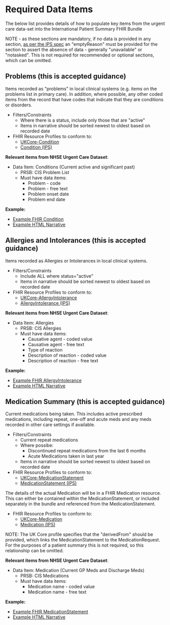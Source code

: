 # Required Data Items

The below list provides details of how to populate key items from the urgent care data-set into the International Patient Summary FHIR Bundle

NOTE - as these sections are mandatory, if no data is provided in any section, [as per the IPS spec](https://build.fhir.org/ig/HL7/fhir-ips/Empty-Sections-and-Missing-Data.html) an "emptyReason" must be provided for the section to assert the absence of data - generally "unavailable" or "notasked". This is not required for recommended or optional sections, which can be omitted.

## Problems (this is accepted guidance)

Items recorded as "problems" in local clinical systems (e.g. items on the problems list in primary care). In addition, where possible, any other coded items from the record that have codes that indicate that they are conditions or disorders.

 * Filters/Constraints
   * Where there is a status, include only those that are "active"
   * Items in narrative should be sorted newest to oldest based on recorded date
 * FHIR Resource Profiles to conform to:
   * [UKCore-Condition](https://simplifier.net/guide/uk-core-implementation-guide-stu2/Home/ProfilesandExtensions/Profile-UKCore-Condition?version=2.0.1)
   * [Condition (IPS)](http://hl7.org/fhir/uv/ips/StructureDefinition/Condition-uv-ips)

**Relevant items from NHSE Urgent Care Dataset**:

 * Data Item: Conditions (Current active and significant past)
   * PRSB: CIS Problem List
   * Must have data items:
      * Problem - code
      * Problem - free text
      * Problem onset date
      * Problem end date

**Example:**

* [Example FHIR Condition](Examples/Condition.json)
* [Example HTML Narrative](https://html-preview.github.io/?url=https://github.com/ahatherly-gn/NHS-SCR-IPS/blob/main/Examples/Narrative-Problems.html)

## Allergies and Intolerances (this is accepted guidance)

Items recorded as Allergies or Intolerances in local clinical systems.

 * Filters/Constraints
   * Include ALL where status="active"
   * Items in narrative should be sorted newest to oldest based on recorded date
 * FHIR Resource Profiles to conform to:
   * [UKCore-AllergyIntolerance](https://simplifier.net/guide/uk-core-implementation-guide-stu2/Home/ProfilesandExtensions/Profile-UKCore-AllergyIntolerance?version=2.0.1)
   * [AllergyIntolerance (IPS)](http://hl7.org/fhir/uv/ips/StructureDefinition/AllergyIntolerance-uv-ips)

**Relevant items from NHSE Urgent Care Dataset**:

 * Data Item: Allergies
   * PRSB: CIS Allergies
   * Must have data items:
      * Causative agent  - coded value
      * Causative agent - free text
      * Type of reaction
      * Description of reaction - coded value
      * Description of reaction - free text

**Example:**

* [Example FHIR AllergyIntolerance](Examples/AllergyIntolerance.json)
* [Example HTML Narrative](https://html-preview.github.io/?url=https://github.com/ahatherly-gn/NHS-SCR-IPS/blob/main/Examples/Narrative-Allergies.html)

## Medication Summary (this is accepted guidance)

Current medications being taken. This includes active prescribed medications, including repeat, one-off and acute meds and any meds recorded in other care settings if available.

 * Filters/Constraints
   * Current repeat medications
   * Where possibe:
     * Discontinued repeat medications from the last 6 months
     * Acute Medications taken in last year
   * Items in narrative should be sorted newest to oldest based on recorded date
 * FHIR Resource Profiles to conform to:
   * [UKCore-MedicationStatement](https://simplifier.net/guide/uk-core-implementation-guide-stu2/Home/ProfilesandExtensions/Profile-UKCore-MedicationStatement?version=2.0.1)
   * [MedicationStatement (IPS)](http://hl7.org/fhir/uv/ips/StructureDefinition/MedicationStatement-uv-ips)

The details of the actual Medication will be in a FHIR Medication resource. This can either be contained within the MedicationStatement, or included separately in the bundle and referenced from the MedicationStatement.

 * FHIR Resource Profiles to conform to:
   * [UKCore-Medication](https://simplifier.net/guide/uk-core-implementation-guide-stu2/Home/ProfilesandExtensions/Profile-UKCore-Medication?version=2.0.1)
   * [Medication (IPS)](http://hl7.org/fhir/uv/ips/StructureDefinition/Medication-uv-ips)

NOTE: The UK Core profile specifies that the "derivedFrom" should be provided, which links the MedicationStatement to the MedicationRequest. For the purposes of a patient summary this is not required, so this relationship can be omitted.

**Relevant items from NHSE Urgent Care Dataset**:

 * Data Item: Medication (Current GP Meds and Discharge Meds)
   * PRSB: CIS Medications
   * Must have data items:
      * Medication name - coded value
      * Medication name - free text

**Example:**

* [Example FHIR MedicationStatement](Examples/MedicationStatement.json)
* [Example HTML Narrative](https://html-preview.github.io/?url=https://github.com/ahatherly-gn/NHS-SCR-IPS/blob/main/Examples/Narrative-Medications.html)
